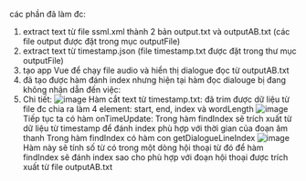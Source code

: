 các phần đã làm đc:
1. extract text từ file ssml.xml thành 2 bản output.txt và outputAB.txt (các file output được đặt trong mục outputFile)
2. extract text từ timestamp.json (file timestamp.txt được đặt trong thư mục outputFile)
3. tạo app Vue để chạy file audio và hiển thị dialogue đọc từ outputAB.txt
4. đã tạo được hàm đánh index nhưng hiện tại hàm đọc dialouge bị đang không nhận dẫn đến việc:
5. Chi tiết:
![image](https://github.com/user-attachments/assets/8f3cb3d0-741b-4e5d-9652-36a977b1c21d)
Hàm cắt text từ timestamp.txt: đã trim được dữ liệu từ file đc chia ra làm 4 element: start, end, index và wordLength
 ![image](https://github.com/user-attachments/assets/f3019c6d-db84-4252-981c-c8a4d7ec7d26)
Tiếp tục ta có hàm onTimeUpdate:
Trong hàm findIndex sẽ trích xuất từ dữ liệu từ timestamp để đánh index phù hợp với thời gian của đoạn âm thanh
Trong hàm findIndex có hàm con getDialogueLineIndex
![image](https://github.com/user-attachments/assets/bdb75453-a29b-4acd-94ab-1aa8f0ce3c6a)
Hàm này sẽ tính số từ có trong một dòng hội thoại từ đó để hàm findIndex sẽ đánh index sao cho phù hợp với đoạn hội thoại được trích xuất từ file outputAB.txt
